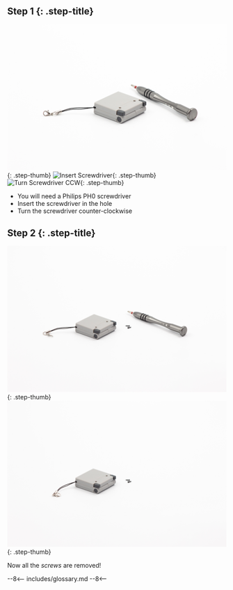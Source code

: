 ## Step 1 {: .step-title}
![FunKey and Screwdriver](/assets/images/IMG_8800.jpg){: .step-thumb}
![Insert Screwdriver](/assets/images/IMG_8801.jpg){: .step-thumb}
![Turn Screwdriver CCW](/assets/images/IMG_8802.jpg){: .step-thumb}

 - You will need a Philips PH0 screwdriver
 - Insert the screwdriver in the hole
 - Turn the screwdriver counter-clockwise

## Step 2 {: .step-title}
![FunKey screws and Screwdriver](/assets/images/IMG_8803.jpg){: .step-thumb}
![FunKey and screws](/assets/images/IMG_8804.jpg){: .step-thumb}

Now all the _screws_ are removed!

--8<--
includes/glossary.md
--8<--
